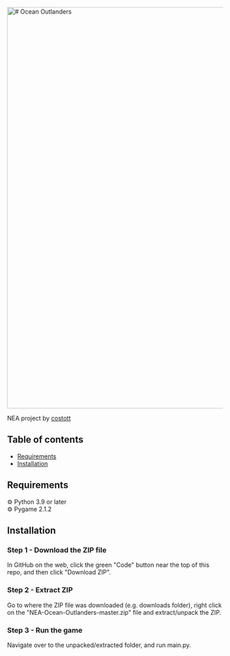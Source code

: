 <img width="936" alt="# Ocean Outlanders" src="https://user-images.githubusercontent.com/95572807/199042806-4b36e4bd-42e2-485a-ac5a-25fdd6638983.png">

NEA project by [costott](https://github.com/costott)

## Table of contents
- [Requirements](#requirements)
- [Installation](#installation)

## Requirements
⚙️ Python 3.9 or later <br />
⚙️ Pygame 2.1.2

## Installation
### Step 1 - Download the ZIP file
In GitHub on the web, click the green "Code" button near the top of this repo, and then click "Download ZIP". 

### Step 2 - Extract ZIP
Go to where the ZIP file was downloaded (e.g. downloads folder), right click on the "NEA-Ocean-Outlanders-master.zip" file and extract/unpack the ZIP.

### Step 3 - Run the game
Navigate over to the unpacked/extracted folder, and run main.py.
